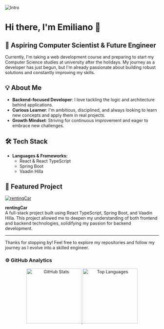 <!--![Intro](https://media.licdn.com/dms/image/v2/D4E22AQG-4AuEEwG0IA/feedshare-shrink_800/feedshare-shrink_800/0/1728303442346?e=1736380800&v=beta&t=aZc1WGUT8YS2p--3K5L09_3Ew-gnqfHrrIuy28spYJc) -->
![Intro](https://i.pinimg.com/originals/4a/fc/9b/4afc9b072b54a7e23b750bccf5d941cc.gif)
# Hi there, I'm Emiliano 👋

## 🚀 **Aspiring Computer Scientist & Future Engineer**  
Currently, I'm taking a web development course and preparing to start my Computer Science studies at university after the holidays. My journey as a developer has just begun, but I'm already passionate about building robust solutions and constantly improving my skills.

## 💡 About Me
- **Backend-focused Developer**: I love tackling the logic and architecture behind applications.
- **Curious Learner**: I'm ambitious, disciplined, and always looking to learn new concepts and apply them in real projects.
- **Growth Mindset**: Striving for continuous improvement and eager to embrace new challenges.

## 🛠️ Tech Stack
- **Languages & Frameworks:**  
  - React & React TypeScript  
  - Spring Boot  
  - Vaadin Hilla

## 🌟 Featured Project

[![rentingCar](https://github-readme-stats.vercel.app/api/pin/?username=Emiliano281106&repo=rentingCar)](https://github.com/Emiliano281106/rentingCar)

**rentingCar**  
A full-stack project built using React TypeScript, Spring Boot, and Vaadin Hilla. This project allowed me to deepen my understanding of both frontend and backend technologies, solidifying my passion for backend development.

---

Thanks for stopping by! Feel free to explore my repositories and follow my journey as I evolve into a skilled engineer.

### ⚙️ GitHub Analytics

<p align="center">
  <a href="https://github.com/Emiliano281106">
    <img height="180em" src="https://github-readme-stats-eight-theta.vercel.app/api?username=Emiliano281106&show_icons=true&theme=algolia&include_all_commits=true&count_private=true" alt="GitHub Stats"/>
    <img height="180em" src="https://github-readme-stats-eight-theta.vercel.app/api/top-langs/?username=Emiliano281106&layout=compact&langs_count=8&theme=algolia" alt="Top Languages"/>
  </a>
</p>


